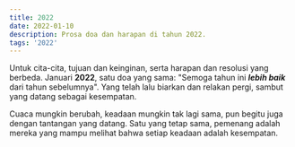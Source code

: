 ```yaml
---
title: 2022
date: 2022-01-10
description: Prosa doa dan harapan di tahun 2022.
tags: '2022'
---
```

Untuk cita-cita, tujuan dan keinginan, serta harapan dan resolusi yang berbeda. Januari **2022**, satu doa yang sama: "Semoga tahun ini **_lebih baik_** dari tahun sebelumnya". Yang telah lalu biarkan dan relakan pergi, sambut yang datang sebagai kesempatan. 

Cuaca mungkin berubah, keadaan mungkin tak lagi sama, pun begitu juga dengan tantangan yang datang. Satu yang tetap sama, pemenang adalah mereka yang mampu melihat bahwa setiap keadaan adalah kesempatan. 
